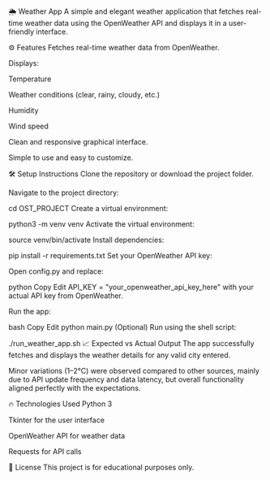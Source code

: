 🌦️ Weather App
A simple and elegant weather application that fetches real-time weather data using the OpenWeather API and displays it in a user-friendly interface.


⚙️ Features
Fetches real-time weather data from OpenWeather.

Displays:

Temperature

Weather conditions (clear, rainy, cloudy, etc.)

Humidity

Wind speed

Clean and responsive graphical interface.

Simple to use and easy to customize.

🛠️ Setup Instructions
Clone the repository or download the project folder.

Navigate to the project directory:

cd OST_PROJECT
Create a virtual environment:


python3 -m venv venv
Activate the virtual environment:


source venv/bin/activate
Install dependencies:


pip install -r requirements.txt
Set your OpenWeather API key:

Open config.py and replace:

python
Copy
Edit
API_KEY = "your_openweather_api_key_here"
with your actual API key from OpenWeather.

Run the app:

bash
Copy
Edit
python main.py
(Optional) Run using the shell script:


./run_weather_app.sh
📈 Expected vs Actual Output
The app successfully fetches and displays the weather details for any valid city entered.

Minor variations (1–2°C) were observed compared to other sources, mainly due to API update frequency and data latency, but overall functionality aligned perfectly with the expectations.

🔥 Technologies Used
Python 3

Tkinter for the user interface

OpenWeather API for weather data

Requests for API calls

📄 License
This project is for educational purposes only.

